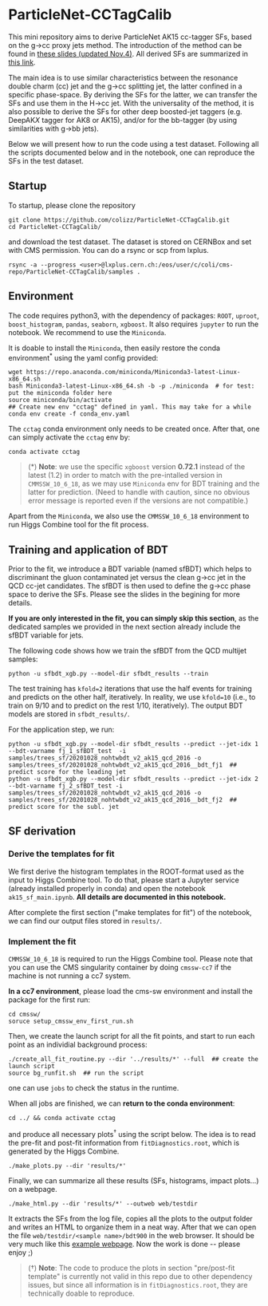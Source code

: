 # ParticleNet-CCTagCalib

This mini repository aims to derive ParticleNet AK15 cc-tagger SFs, based on the g->cc proxy jets method. 
The introduction of the method can be found in [these slides (updated Nov.4)](https://indico.cern.ch/event/961164/contributions/4072757/attachments/2136889/3599708/20.11.04_Hbb_ParticleNet%20calibration%20for%20VHcc%20boosted%20analysis%20using%20g-_cc.pdf). All derived SFs are summarized in [this link](https://coli.web.cern.ch/coli/repo/ParticleNet-CCTagCalib/sf_summary).

The main idea is to use similar characteristics between the resonance double charm (cc) jet and the g->cc splitting jet, the latter confined in a specific phase-space. 
By deriving the SFs for the latter, we can transfer the SFs and use them in the H->cc jet. 
With the universality of the method, it is also possible to derive the SFs for other deep boosted-jet taggers (e.g. DeepAK*X* tagger for AK8 or AK15), and/or for the bb-tagger (by using similarities with g->bb jets).

Below we will present how to run the code using a test dataset. 
Following all the scripts documented below and in the notebook, one can reproduce the SFs in the test dataset.

## Startup

To startup, please clone the repository

```shell
git clone https://github.com/colizz/ParticleNet-CCTagCalib.git
cd ParticleNet-CCTagCalib/
```

and download the test dataset. The dataset is stored on CERNBox and set with CMS permission. You can do a rsync or scp from lxplus.

```shell
rsync -a --progress <user>@lxplus.cern.ch:/eos/user/c/coli/cms-repo/ParticleNet-CCTagCalib/samples .
```

## Environment

The code requires python3, with the dependency of packages: `ROOT`, `uproot`, `boost_histogram`, `pandas`, `seaborn`, `xgboost`. 
It also requires `jupyter` to run the notebook. We recommend to use the `Miniconda`.

 It is doable to install the `Miniconda`, then easily restore the conda environment<sup>*</sup> using the yaml config provided:

```shell
wget https://repo.anaconda.com/miniconda/Miniconda3-latest-Linux-x86_64.sh
bash Miniconda3-latest-Linux-x86_64.sh -b -p ./miniconda  # for test: put the miniconda folder here
source miniconda/bin/activate
## Create new env "cctag" defined in yaml. This may take for a while
conda env create -f conda_env.yaml
```

The `cctag` conda environment only needs to be created once. After that, one can simply activate the `cctag` env by:

```shell
conda activate cctag
```

> (*) **Note**: we use the specific `xgboost` version **0.72.1** instead of the latest (1.2) in order to match with the pre-intalled version in `CMMSSW_10_6_18`, as we may use `Miniconda` env for BDT training and the latter for prediction. 
> (Need to handle with caution, since no obvious error message is reported even if the versions are not compatible.)

Apart from the `Miniconda`, we also use the `CMMSSW_10_6_18` environment to run Higgs Combine tool for the fit process.

## Training and application of BDT

Prior to the fit, we introduce a BDT variable (named sfBDT) which helps to discriminant the gluon contaminated jet versus the clean g->cc jet in the QCD cc-jet candidates. 
The sfBDT is then used to define the g->cc phase space to derive the SFs. Please see the slides in the begining for more details.

**If you are only interested in the fit, you can simply skip this section**, as the dedicated samples we provided in the next section already include the sfBDT variable for jets.

The following code shows how we train the sfBDT from the QCD multijet samples:

```shell
python -u sfbdt_xgb.py --model-dir sfbdt_results --train
```

The test training has `kfold=2` iterations that use the half events for training and predicts on the other half, iteratively. 
In reality, we use `kfold=10` (i.e., to train on 9/10 and to predict on the rest 1/10, iteratively). 
The output BDT models are stored in `sfbdt_results/`.

For the application step, we run:

```shell
python -u sfbdt_xgb.py --model-dir sfbdt_results --predict --jet-idx 1 --bdt-varname fj_1_sfBDT_test  -i samples/trees_sf/20201028_nohtwbdt_v2_ak15_qcd_2016 -o samples/trees_sf/20201028_nohtwbdt_v2_ak15_qcd_2016__bdt_fj1  ## predict score for the leading jet
python -u sfbdt_xgb.py --model-dir sfbdt_results --predict --jet-idx 2 --bdt-varname fj_2_sfBDT_test -i samples/trees_sf/20201028_nohtwbdt_v2_ak15_qcd_2016 -o samples/trees_sf/20201028_nohtwbdt_v2_ak15_qcd_2016__bdt_fj2  ## predict score for the subl. jet
```

## SF derivation

### Derive the templates for fit

We first derive the histogram templates in the ROOT-format used as the input to Higgs Combine tool. To do that, please start a Jupyter service (already installed properly in conda) and open the notebook `ak15_sf_main.ipynb`. **All details are documented in this notebook.**

After complete the first section ("make templates for fit") of the notebook, we can find our output files stored in `results/`.

### Implement the fit

 `CMMSSW_10_6_18` is required to run the Higgs Combine tool. Please note that you can use the CMS singularity container by doing `cmssw-cc7` if the machine is not running a cc7 system.

**In a cc7 environment**, please load the cms-sw environment and install the package for the first run:

```shell
cd cmssw/
soruce setup_cmssw_env_first_run.sh
```

Then, we create the launch script for all the fit points, and start to run each point as an individial background process:

```shell
./create_all_fit_routine.py --dir '../results/*' --full  ## create the launch script
source bg_runfit.sh  ## run the script
```

one can use `jobs` to check the status in the runtime.

When all jobs are finished, we can **return to the conda environment**:

````shell
cd ../ && conda activate cctag
````

and produce all necessary plots<sup>†</sup> using the script below. The idea is to read the pre-fit and post-fit information from `fitDiagnostics.root`, which is generated by the Higgs Combine.

```shell
./make_plots.py --dir 'results/*'
```

Finally, we can summarize all these results (SFs, histograms, impact plots...) on a webpage.

```shell
./make_html.py --dir 'results/*' --outweb web/testdir
```

It extracts the SFs from the log file, copies all the plots to the output folder and writes an HTML to organize them in a neat way. 
After that we can open the file `web/testdir/<sample name>/bdt900` in the web browser. 
It should be very much like this [example webpage](https://coli.web.cern.ch/coli/repo/ParticleNet-CCTagCalib/exampleweb/bdt900). Now the work is done -- please enjoy ;)

> (†) **Note**: The code to produce the plots in section "pre/post-fit template" is currently not valid in this repo due to other dependency issues, but since all information is in `fitDiagnostics.root`, they are technically doable to reproduce.